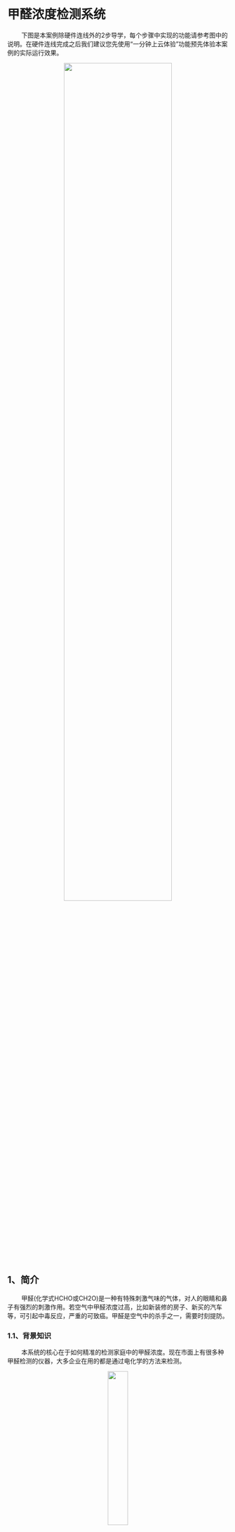 # 甲醛浓度检测系统
&emsp;&emsp;
下图是本案例除硬件连线外的2步导学，每个步骤中实现的功能请参考图中的说明。在硬件连线完成之后我们建议您先使用“一分钟上云体验”功能预先体验本案例的实际运行效果。
<div align="center">
<img src=./../../../images/2_甲醛检测系统_步骤概述.jpg width=70%/>
</div>

## 1、简介
&emsp;&emsp;
甲醛(化学式HCHO或CH2O)是一种有特殊刺激气味的气体，对人的眼睛和鼻子有强烈的刺激作用。若空气中甲醛浓度过高，比如新装修的房子、新买的汽车等，可引起中毒反应，严重的可致癌。甲醛是空气中的杀手之一，需要时刻提防。

### 1.1、背景知识
&emsp;&emsp;
本系统的核心在于如何精准的检测家庭中的甲醛浓度。现在市面上有很多种甲醛检测的仪器，大多企业在用的都是通过电化学的方法来检测。
<div align="center">
<img src=./../../../images/2_电化学甲醛传感器.jpeg  width=30%/>
</div>
&emsp;&emsp;
电化学甲醛传感器对比其它方式来检测的的抗干扰能力强，响应专一，灵敏度高，测量结果精确，检测下限低，恢复-响应特性佳。

&emsp;&emsp;
本节选用的是HCHO甲醛传感器，可精确测量空气中的甲醛浓度，并能抑制干扰气体，具有稳定性高、抗干扰气体能力强等特点。分辨率高达0.01ppm，支持3.3~6V宽电压输入，具备良好的兼容性，并且使用寿命长达2年。 简单易用的Gravity接口、宽输入电压、支持模拟电压或者串口输出，几乎可兼容所有的主控器。

<div align="center">
<img src=./../../../images/2_DFROBOT甲醛传感器.jpeg  width=30%/>
</div>

> 甲醛传感器在使用之前需要预热5分钟以上。


### 1.2、准备
* haas200开发板一套
* HCHO甲醛传感器一个
* 杜邦连接线若干

&emsp;&emsp;
硬件连线图如下图所示：
<div align="center">
<img src=./../../../images/2_甲醛检测_HaaS200_连线.png width=90%/>
</div>
<br>

## 3、物联网平台开发
### 3.1、开通公共实例
&emsp;&emsp;
对于第一次使用物联网平台的读者，需要开通实例以使用物联网平台的功能。这里可以使用免费的公共实例进行开发。

&emsp;&emsp;
在[物联网平台](https://iot.console.aliyun.com/lk/summary/new)中，左上角选择“华东2-上海”，点击“公共实例”，即可开通。
<div align="center">
<img src=./../../../images/5_3_开通公共实例.png
 width=100%/>
</div>

&emsp;&emsp;
开通物联网平台功能之后，需要完成下面的3个步骤完成云端设备的创建：
1. 创建云端产品
2. 创建产品属性（物模型）
3. 创建云端设备（获取三元组）

### 3.2、创建云端产品
&emsp;&emsp;
点击上图中的“公共实例”，即可进入[控制台](https://iot.console.aliyun.com/lk/summary/new)进行产品创建。然后，点击创建产品按钮，如下图所示。
<div align="center">
<img src=./../../../images/1_创建产品.png
 width=100%/>
</div>

&emsp;&emsp;
在新建产品设定页面按照下图所示，设定“产品名称”，选择所属的“自定义品类”（自定义品类的物模型为空，需要自己创建，也可以通过导入外部物模型的方式导入），节点类型选择“直连设备”，联网方式选择“Wi-Fi”，数据格式选择“ICA标准数据格式”，检验类型和认证方式选择默认设定即可。还可以根据开发者自己的需求在“产品描述”页面添加针对此产品的描述。
<div align="center">
<img src=./../../../images/2_新建甲醛检测设备.png width=50%/>
</div>

&emsp;&emsp;
选择之后，点击“确认”按钮，即可完成产品创建。返回“产品”页面之后可以看到产品类表中会出现刚刚创建的“甲醛检测”的产品，如下图所示。

<div align="center">
<img src=./../../../images/2_甲醛检测系统_产品列表页.png width=100%/>
</div>

<br>

### 3.3、创建产品属性（物模型）
&emsp;&emsp;
点击上图中的“查看”按钮，即可看到产品信息，Topic列表，功能定义，数据解析等跟产品相关功能的设定。点开“功能定义”标签页，可以看到设备物模型定义。

<div align="center">
<img src=./../../../images/2_甲醛检测系统_产品详情页面.png width=100%/>
</div>

&emsp;&emsp;
标识符是设备端上报设备属性状态的消息中需要使用的标识符，并且只有在设备上报的属性内容符合“数据定义”中的数据取值范围的时候才会被物联网平台记录，否则会被物联网平台认定为非法属性而过滤掉。

&emsp;&emsp;
本节我们选择创建自定义物模型的方式来创建此系统需要的物模型信息，点击上图中的”编辑草稿“按钮。然后按照下图的步骤，选择添加自定义功能。

<div align="center">
<img src=./../../../images/2_甲醛检测_创建自定义物模型1.png width=100%/>
</div>

然后按照下图选择甲醛浓度属性添加。
<div align="center">
<img src=./../../../images/2_甲醛检测_创建自定义物模型2.png width=50%/>
</div>

&emsp;&emsp;
物模型添加成功之后可以看到网页出现了我们刚刚创建的物模型属性。其中HCHO代表甲醛传感器检测到的浓度值，数据类型为double浮点型，单位为ppm。此时点击“发布”按钮，按照系统提示一步一步进行下去就可以将刚刚创建的物模型属性发布到产品中。


<div align="center">
<img src=./../../../images/2_甲醛检测_发布物模型.png width=100%/>
</div>
&emsp;&emsp;
产品及其物模型创建完成后就可以创建这个产品的设备了。

<br>

### 3.4、创建云端设备（获取三元组）
&emsp;&emsp;
在产品列表页面中，点击”甲醛检测“后的“管理设备”，就会进到设备管理页面。

<div align="center">
<img src=./../../../images/2_甲醛检测_产品页_管理设备.png width=100%/>
</div>

&emsp;&emsp;
在“设备”页面点击“添加设备”按钮，如下图所示。
<div align="center">
<img src=./../../../images/1_添加设备入口.png width=100%/>
</div>

&emsp;&emsp;
在“添加设备”页面中设定“deviceName”，这里开发者可以自己填入自己想设定的设备名称，也可以不填任何内容让系统自动生成设备名称，如下图所示。
<div align="center">
<img src=./../../../images/1_添加设备.png width=40%/>
</div>

&emsp;&emsp;
设备添加完成后，点击“前往查看”按钮，就可以看到此设备端详细信息了。
<div align="center">
<img src=./../../../images/1_完成添加设备.png width=40%/>
</div>

&emsp;&emsp;
设备信息中有两个信息需要和设备端开发相匹配：
1. 三元组（点击下图中的“查看”及可看到三元组信息）
2. 物模型属性信息

<div align="center">
<img src=./../../../images/2_甲醛检测设备详情.png width=100%/>
</div>

<br>

#### 3.4.1、**获取设备三元组**
&emsp;&emsp;
如上图所示，点击“查看”按钮，就可以看到设备的三元组信息（如下图所示），三元组是物联网设备端和物联网云端设备相关联的唯一标识符，在设备端连接云端的时候会使用三元组信息和云端进行鉴权，鉴权通过之后云端会认为设备已激活并上线。

<div align="center">
<img src=./../../../images/1_设备三元组_马赛克.png width=50%/>
</div>

<br>

#### 3.4.2、**查看设备属性信息**
&emsp;&emsp;
设备详情信息页中的“物模型数据”标签页中可以看到设备的所有属性信息、设备事件上报情况及设备服务调用情况，如下图所示。待物联网设备按照设备属性对应的标识符上报设备属性的时候，本图片中的“甲醛浓度“属性值就会显示设备最新的属性信息。
<div align="center">
<img src=./../../../images/2_甲醛检测设备详情.png width=100%/>
</div>

<br>

> 创建产品和设备的过程是按照面向对象的思想进行设计的，其中创建产品可以看成是新建一个类，其中的物模型则是类的对象，创建设备则是进行类的实例化。

<br>


## 3、设备端开发
### 3.1、开发环境
在进行下一步之前请确保HaaS200开发环境已经搭建完毕。详情请参考[HaaS200开发环境](../../../startup/HaaS200_startup.md)的说明。

&emsp;&emsp;
该款甲醛传感器支持Uart和ADC两种方式，本案例中采用了ADC模式。
> 使用ADC模式前，请先将拨码开关切换到ADC一端。

&emsp;&emsp;
输出模拟电压（V）与浓度(ppm)是线性关系，0.4V对应0ppm, 2.0V对应5ppm，因此电压与浓度的线性关系图如下图所示：
<div align="center">
<img src=./../../../images/2_甲醛检测_DAC电压曲线.png  width=80%/>
</div>

### 3.2、创建解决方案

&emsp;&emsp;
如下图所示，在Haas Studio中创建项目。先选择左侧的“开发板型号”再从右侧的案例中选择“甲醛检测系统”案例点击“立即创建”即可。
<div align="center">
<img src=./../../../images/HaaS_Studio_创建工程示范.png width=100%/>
</div>
<br>

> Python脚本的详细说明请参考脚本内嵌的文字版注释

1. **修改路由器名称及密码**

&emsp;&emsp;
修改main.py中wifiSsid和wifiPassword的值为读者实际要连接的路由器的名称及密码（请注意名称和密码都需要放在""符号中间）。

```python
# Wi-Fi SSID和Password设置
wifiSsid = "请填写您的路由器名称"
wifiPassword = "请填写您的路由器密码"
```

&emsp;&emsp;
修改完成之后get_wifi_status函数中的nm.connect(wifiSsid, wifiPassword) 语句就会连接读者自己设定的路由器。

2. **修改设备端三元组**

&emsp;&emsp;
修改本工程里main.py中productKey、deviceName和deviceSecret的值为读者创建的物联网设备的三元组信息，如下图所示：

<div align="center">
<img src=./../../../images/1_修改设备端三元组信息_马赛克_HaaS200.png
 width=80%/>
</div>

3. **修改设备端上报数据所用标识符**

&emsp;&emsp;
main.py中下面的代码实现的是上传甲醛检测结果到云端的功能。其中HCHO便是甲醛检测结果上报云端所用的标识符。

```python
    data = get_hcho_value()
    H_str = "Hcho : " + str(round(data,2))+'ppm'
    print('Hcho :' + str(round(data,2)) +'ppm')

    # "HCHO" - 代表甲醛传感器测量到的浓度值
    upload_data = {'params': ujson.dumps({
        'HCHO': round(data,2),
    })
    }
    # 上传甲醛浓度信息到物联网平台
    device.postProps(upload_data)

    # 每2秒钟上报一次
    utime.sleep(2)
```

确保这个标识符和物联网产品的物模型中属性标识符是一样的，如下图所示：
<div align="center">
<img src=./../../../images/2_甲醛检测_属性标识符修改.png
 width=100%/>
</div>

<br>

## 4、运行结果

### 4.1、本地查看

&emsp;&emsp;
推送此脚本到HaaS200之后并运行，串口会周期性的打印如下日志：

```log
>>> execfile("/data/pyamp/main.py")
wifi_connected: False
wifi_connected: False
wifi_connected: False
wifi_connected: False
wifi_connected: False
wifi_connected: False
wifi_connected: False
wifi_connected: False
wifi_connected: False
wifi_connected: False
wifi_connected: False
('192.168.0.105', '255.255.255.0', '192.168.0.1', '192.168.0.1')
sleep for 1 s
establish tcp connection with server(host='a1jq4P8WEYO.iot-as-mqtt.cn-shanghai.aliyuncs.com', port=[443])
tcp_connect: can only connect from state CLOSED
success to establish tcp, fd=54
物联网平台连接成功
sleep for 2s
Hcho :0.01ppm
Hcho :0.01ppm
Hcho :0.01ppm
Hcho :0.01ppm
Hcho :0.01ppm
Hcho :0.01ppm
```

### 4.2、物联网平台端设备信息查看

&emsp;&emsp;
物联网设备的系统启动成功并连接到物联网平台之后，物联网平台上对应的设备状态会从”未激活状态“变为”上线“，在物模型数据标签页上会显示设备上报到物联网平台的属性值。

<div align="center">
<img src=./../../../images/2_甲醛检测_设备状态及属性.png width=100%/>
</div>

&emsp;&emsp;
此时如果开发板周围的甲醛浓度发生变化，物联网平台的物模型数据会更新为设备上报的最新的属性值。通过点击查看数据，可以看到一段时间监测到的甲醛浓度值。
<div align="center">
<img src=./../../../images/2_甲醛检测_查看数据.png width=100%/>
</div>

<br>

&emsp;&emsp;
到此为止，甲醛检测系统的案例就已经完成了。如果想要学习甲醛检测系统更详细的操作步骤，请参考“[甲醛检测系统详解](https://gitee.com/haasedu/haasedu/blob/release_2.0/2-%E6%99%BA%E8%83%BD%E7%94%9F%E6%B4%BB/%E5%9C%BA%E6%99%AF1-%E5%AE%88%E6%8A%A4%E5%AE%B6%E5%BA%AD%E5%81%A5%E5%BA%B7/%E7%94%B2%E9%86%9B%E6%A3%80%E6%B5%8B/README.md)”中的说明。
